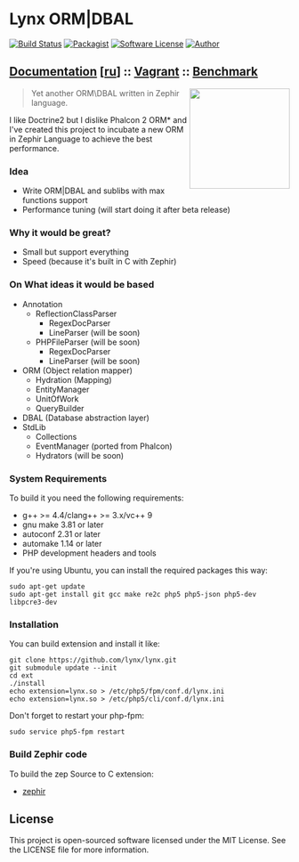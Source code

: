 Lynx ORM|DBAL
=============

[![Build Status](https://travis-ci.org/lynx/lynx.svg)](https://travis-ci.org/lynx/lynx)
[![Packagist](https://img.shields.io/packagist/v/lynx/lynx.svg?style=flat)](https://packagist.org/packages/lynx/lynx)
[![Software License](https://img.shields.io/badge/license-MIT-brightgreen.svg?style=flat-square)](LICENSE.md)
[![Author](http://img.shields.io/badge/author-@ovr-blue.svg?style=flat-square)](https://twitter.com/ovrweb)

## [Documentation](http://lynx.github.io/lynx/docs/latest/en/) [[ru](http://lynx.github.io/lynx/docs/latest/ru/)] :: [Vagrant](https://github.com/ovr/perfect-php-vagrant) :: [Benchmark](https://github.com/lynx/benchmark)

<img align="right" height="180" src="http://dmtry.me/img/logos/lynx_bnw.svg">

> Yet another ORM\DBAL written in Zephir language.

I like Doctrine2 but I dislike Phalcon 2 ORM* and I've created this project to incubate a new ORM in Zephir Language to achieve the best performance.

### Idea

* Write ORM|DBAL and sublibs with max functions support
* Performance tuning (will start doing it after beta release)

### Why it would be great?

* Small but support everything
* Speed (because it's built in C with Zephir)

### On What ideas it would be based

* Annotation
	* ReflectionClassParser
		* RegexDocParser
		* LineParser (will be soon)
	* PHPFileParser (will be soon)
		* RegexDocParser
		* LineParser (will be soon)
* ORM (Object relation mapper)
	* Hydration (Mapping)
    * EntityManager
    * UnitOfWork
    * QueryBuilder
* DBAL (Database abstraction layer)
* StdLib
	* Collections
	* EventManager (ported from Phalcon)
	* Hydrators (will be soon)

### System Requirements

To build it you need the following requirements:

* g++ >= 4.4/clang++ >= 3.x/vc++ 9
* gnu make 3.81 or later
* autoconf 2.31 or later
* automake 1.14 or later
* PHP development headers and tools

If you're using Ubuntu, you can install the required packages this way:

```
sudo apt-get update
sudo apt-get install git gcc make re2c php5 php5-json php5-dev libpcre3-dev
```

### Installation

You can build extension and install it like:

```
git clone https://github.com/lynx/lynx.git
git submodule update --init
cd ext
./install
echo extension=lynx.so > /etc/php5/fpm/conf.d/lynx.ini
echo extension=lynx.so > /etc/php5/cli/conf.d/lynx.ini
```

Don't forget to restart your php-fpm:
```
sudo service php5-fpm restart
```

### Build Zephir code

To build the zep Source to C extension:
* [zephir](https://github.com/phalcon/zephir)

License
-------

This project is open-sourced software licensed under the MIT License. See the LICENSE file for more information.
